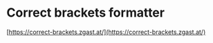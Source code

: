 # Correct brackets formatter

[https://correct-brackets.zgast.at/](https://correct-brackets.zgast.at/)
